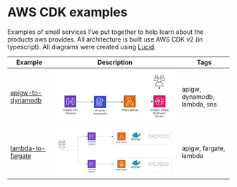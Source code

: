 # AWS CDK examples

Examples of small services I've put together to help learn about the products aws provides. All architecture is built use AWS CDK v2 (in typescript). All diagrams were created using [Lucid](https://lucid.app).

| Example | Description | Tags |
| ------- | ----------- | ---- |
| [apigw-to-dynamodb](./apigw-to-dynamodb/) | ![apigw-to-dynamodb](./apigw-to-dynamodb/img/apigw-to-dynamodb.png) | apigw, dynamodb, lambda, sns |
| [lambda-to-fargate](./lambda-to-fargate/) | ![lambda-to-fargate](./lambda-to-fargate/img/lambda-to-fargate-architecture.png) | apigw, fargate, lambda |